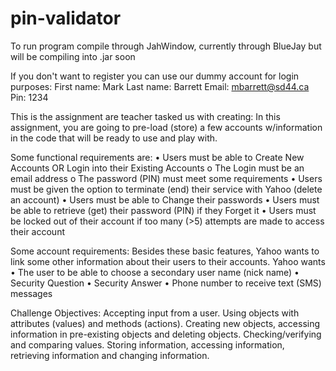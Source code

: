 # pin-validator

To run program compile through JahWindow, currently through BlueJay but will be compiling into .jar soon

If you don't want to register you can use our dummy account for login purposes:
First name: Mark
Last name: Barrett
Email: mbarrett@sd44.ca
Pin: 1234

This is the assignment are teacher tasked us with creating:
In this assignment, you are going to pre-load (store) a few accounts w/information in the code that will
be ready to use and play with.

Some functional requirements are:
• Users must be able to Create New Accounts OR Login into their Existing Accounts
o The Login must be an email address
o The password (PIN) must meet some requirements
• Users must be given the option to terminate (end) their service with Yahoo (delete an account)
• Users must be able to Change their passwords
• Users must be able to retrieve (get) their password (PIN) if they Forget it
• Users must be locked out of their account if too many (>5) attempts are made to access their
account

Some account requirements:
Besides these basic features, Yahoo wants to link some other information about their users to their
accounts. Yahoo wants
• The user to be able to choose a secondary user name (nick name)
• Security Question
• Security Answer
• Phone number to receive text (SMS) messages

Challenge Objectives:
Accepting input from a user. Using objects with attributes (values) and methods (actions). Creating new
objects, accessing information in pre-existing objects and deleting objects. Checking/verifying and
comparing values. Storing information, accessing information, retrieving information and changing
information.

